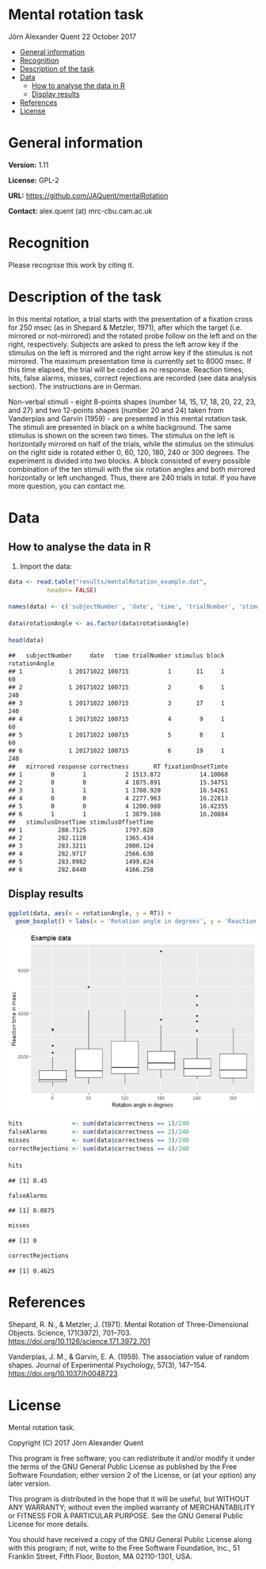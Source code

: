 Mental rotation task
================
Jörn Alexander Quent
22 October 2017

-   [General information](#general-information)
-   [Recognition](#recognition)
-   [Description of the task](#description-of-the-task)
-   [Data](#data)
    -   [How to analyse the data in R](#how-to-analyse-the-data-in-r)
    -   [Display results](#display-results)
-   [References](#references)
-   [License](#license)

General information
===================

**Version:** 1.11

**License:** GPL-2

**URL:** <https://github.com/JAQuent/mentalRotation>

**Contact:** alex.quent (at) mrc-cbu.cam.ac.uk

Recognition
===========

Please recognise this work by citing it.

Description of the task
=======================

In this mental rotation, a trial starts with the presentation of a fixation cross for 250 msec (as in Shepard & Metzler, 1971), after which the target (i.e. mirrored or not-mirrored) and the rotated probe follow on the left and on the right, respectively. Subjects are asked to press the left arrow key if the stimulus on the left is mirrored and the right arrow key if the stimulus is not mirrored. The maximum presentation time is currently set to 8000 msec. If this time elapsed, the trial will be coded as no response. Reaction times, hits, false alarms, misses, correct rejections are recorded (see data analysis section). The instructions are in German.

Non-verbal stimuli - eight 8-points shapes (number 14, 15, 17, 18, 20, 22, 23, and 27) and two 12-points shapes (number 20 and 24) taken from Vanderplas and Garvin (1959) - are presented in this mental rotation task. The stimuli are presented in black on a white background. The same stimulus is shown on the screen two times. The stimulus on the left is horizontally mirrored on half of the trials, while the stimulus on the stimulus on the right side is rotated either 0, 60, 120, 180, 240 or 300 degrees. The experiment is divided into two blocks. A block consisted of every possible combination of the ten stimuli with the six rotation angles and both mirrored horizontally or left unchanged. Thus, there are 240 trials in total. If you have more question, you can contact me.

Data
====

How to analyse the data in R
----------------------------

1.  Import the data:

``` r
data <- read.table("results/mentalRotation_example.dat", 
           header= FALSE)

names(data) <- c('subjectNumber', 'date', 'time', 'trialNumber', 'stimulus', 'block', 'rotationAngle', 'mirrored', 'response', 'correctness', 'RT', 'fixationOnsetTimte','stimulusOnsetTime', 'stimulusOffsetTime')

data$rotationAngle <- as.factor(data$rotationAngle)

head(data)
```

    ##   subjectNumber     date   time trialNumber stimulus block rotationAngle
    ## 1             1 20171022 100715           1       11     1            60
    ## 2             1 20171022 100715           2        6     1           240
    ## 3             1 20171022 100715           3       17     1           240
    ## 4             1 20171022 100715           4        9     1            60
    ## 5             1 20171022 100715           5        8     1            60
    ## 6             1 20171022 100715           6       19     1           240
    ##   mirrored response correctness       RT fixationOnsetTimte
    ## 1        0        1           2 1513.872           14.10068
    ## 2        0        0           4 1075.891           15.34751
    ## 3        1        1           1 1708.920           16.54261
    ## 4        0        0           4 2277.963           16.22813
    ## 5        0        0           4 1200.980           16.42355
    ## 6        1        1           1 3879.166           16.20884
    ##   stimulusOnsetTime stimulusOffsetTime
    ## 1          280.7125           1797.828
    ## 2          282.1128           1365.434
    ## 3          283.3211           2000.124
    ## 4          282.9717           2566.638
    ## 5          283.0982           1499.824
    ## 6          282.8440           4166.258

Display results
---------------

``` r
ggplot(data, aes(x = rotationAngle, y = RT)) + 
  geom_boxplot() + labs(x = 'Rotation angle in degrees', y = 'Reaction time in msec', title = 'Example data')
```

![](README_files/figure-markdown_github/unnamed-chunk-2-1.png)

``` r
hits              <- sum(data$correctness == 1)/240
falseAlarms       <- sum(data$correctness == 2)/240
misses            <- sum(data$correctness == 3)/240
correctRejections <- sum(data$correctness == 4)/240

hits
```

    ## [1] 0.45

``` r
falseAlarms
```

    ## [1] 0.0875

``` r
misses
```

    ## [1] 0

``` r
correctRejections
```

    ## [1] 0.4625

References
==========

Shepard, R. N., & Metzler, J. (1971). Mental Rotation of Three-Dimensional Objects. Science, 171(3972), 701–703. https://doi.org/10.1126/science.171.3972.701

Vanderplas, J. M., & Garvin, E. A. (1959). The association value of random shapes. Journal of Experimental Psychology, 57(3), 147–154. https://doi.org/10.1037/h0048723

License
=======

Mental rotation task.

Copyright (C) 2017 Jörn Alexander Quent

This program is free software; you can redistribute it and/or modify it under the terms of the GNU General Public License as published by the Free Software Foundation; either version 2 of the License, or (at your option) any later version.

This program is distributed in the hope that it will be useful, but WITHOUT ANY WARRANTY; without even the implied warranty of MERCHANTABILITY or FITNESS FOR A PARTICULAR PURPOSE. See the GNU General Public License for more details.

You should have received a copy of the GNU General Public License along with this program; if not, write to the Free Software Foundation, Inc., 51 Franklin Street, Fifth Floor, Boston, MA 02110-1301, USA.
